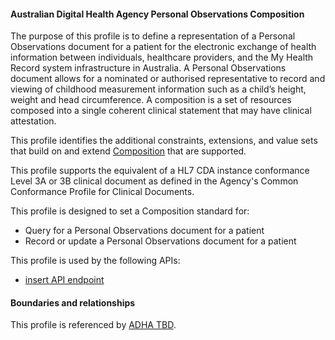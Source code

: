 #### Australian Digital Health Agency Personal Observations Composition
The purpose of this profile is to define a representation of a Personal Observations document for a patient for the electronic exchange of health information between individuals, healthcare providers, and the My Health Record system infrastructure in Australia. A Personal Observations document allows for a nominated or authorised representative to record and viewing of childhood measurement information such as a child’s height, weight and head circumference. A composition is a set of resources composed into a single coherent clinical statement that may have clinical attestation.

This profile identifies the additional constraints, extensions, and value sets that build on and extend [Composition](http://hl7.org/fhir/R4/composition.html) that are supported. 

This profile supports the equivalent of a HL7 CDA instance conformance Level 3A or 3B clinical document as defined in the Agency's Common Conformance Profile for Clinical Documents.

This profile is designed to set a Composition standard for:
* Query for a Personal Observations document for a patient
* Record or update a Personal Observations document for a patient

This profile is used by the following APIs:
* [insert API endpoint](StructureDefinition-TBD-1.html)


#### Boundaries and relationships
This profile is referenced by 
[ADHA TBD](StructureDefinition-dh-TBD-core-1.html).
